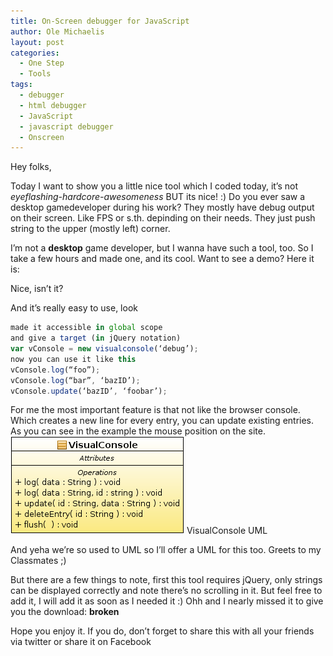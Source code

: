 ```yaml
---
title: On-Screen debugger for JavaScript
author: Ole Michaelis
layout: post
categories:
  - One Step
  - Tools
tags:
  - debugger
  - html debugger
  - JavaScript
  - javascript debugger
  - Onscreen
---
```


Hey folks,

Today I want to show you a little nice tool which I coded today, it’s not *eyeflashing-hardcore-awesomeness* BUT its nice! :) Do you ever saw a desktop gamedeveloper during his work? They mostly have debug output on their screen. Like FPS or s.th. depinding on their needs. They just push string to the upper (mostly left) corner.

I’m not a **desktop** game developer, but I wanna have such a tool, too. So I take a few hours and made one, and its cool. Want to see a demo? Here it is:

Nice, isn’t it?

And it’s really easy to use, look

```javascript
made it accessible in global scope
and give a target (in jQuery notation)
var vConsole = new visualconsole(‘debug’);
now you can use it like this
vConsole.log(“foo”);
vConsole.log(“bar”, ‘bazID’);
vConsole.update(‘bazID’, ‘foobar’);
```

For me the most important feature is that not like the browser console. Which creates a new line for every entry, you can update existing entries. As you can see in the example the mouse position on the site.[![VisualConsole UML][2]][2]
VisualConsole UML

 [2]: /assets/uploads/2010/12/visualconsole.png

And yeha we’re so used to UML so I’ll offer a UML for this too. Greets to my Classmates ;)

But there are a few things to note, first this tool requires jQuery, only strings can be displayed correctly and note there’s no scrolling in it. But feel free to add it, I will add it as soon as I needed it :) Ohh and I nearly missed it to give you the download: **broken**

Hope you enjoy it. If you do, don’t forget to share this with all your friends via twitter or share it on Facebook